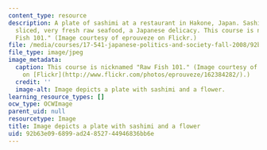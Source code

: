 ```yaml
---
content_type: resource
description: A plate of sashimi at a restaurant in Hakone, Japan. Sashimi is thinly
  sliced, very fresh raw seafood, a Japanese delicacy. This course is nicknamed "Raw
  Fish 101." (Image courtesy of eprouveze on Flickr.)
file: /media/courses/17-541-japanese-politics-and-society-fall-2008/92b63e096899ad24852744946836bb6e_17-541f08.jpg
file_type: image/jpeg
image_metadata:
  caption: This course is nicknamed "Raw Fish 101." (Image courtesy of [eprouveze](http://www.flickr.com/photos/eprouveze/)
    on [Flickr](http://www.flickr.com/photos/eprouveze/162384282/).)
  credit: ''
  image-alt: Image depicts a plate with sashimi and a flower.
learning_resource_types: []
ocw_type: OCWImage
parent_uid: null
resourcetype: Image
title: Image depicts a plate with sashimi and a flower
uid: 92b63e09-6899-ad24-8527-44946836bb6e
---
```

